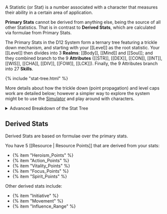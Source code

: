A Statistic (or Stat) is a number associated with a character that measures their ability in a certain area of application.

**Primary Stats** cannot be derived from anything else, being the source of all other Statistics. That is in contrast to **Derived Stats**, which are calculated via formulae from Primary Stats.

The Primary Stats in the D12 System form a ternary tree featuring a trickle down mechanism, and starting with your [[Level]] as the root statistic. Your [[Level]] then divides into 3 **Realms**: [[Body]], [[Mind]] and [[Soul]]; and they combined branch to the 9 **Attributes** ([[STR]], [[DEX]], [[CON]], [[INT]], [[WIS]], [[CHA]], [[DIV]], [[FOW]], [[LCK]]). Finally, the 9 Attributes branch into 27 **Skills**.

{% include "stat-tree.html" %}

More details about how the trickle down (point propagation) and level caps work are detailed below; however a simpler way to explore the system might be to use the [Simulator](/simulator) and play around with characters.

<details>
    <summary>Advanced Breakdown of the Stat Tree</summary>

How the trickle down works is, for every point you earn on a node past the first, you get to propagate that point to one of the three children. So at [[Level]] 1, every single **Hero** has the same attributes (bar racial, class and feat bonuses of course). But when they level up to 2, they get to propagate to the [[Body]]/[[Mind]]/[[Soul]] tier, and thus make their first attribute choice. On [[Level]] 3, you can propagate to the same node as before, doubling down on one of the 3 realms, and getting to propagate again, or you can generalize and pick a second realm to focus on.

Then each node has its modifier computed according to its hierarchy: Level / 4, Realm / 2, and Attributes and Skills are 1:1.

The way modifiers work is that you always roll the most specific check you can, normally a Skill check for skills or an Attribute for core game actions (such as attacks); your modifier on each node is based on its value and the values of the parents. Use the built-in character sheet editor to easily fill up your tree.

The final value of a node (except Skills) is also subject to a [[Level]] cap: the self node modifier (before applying any external modifiers) is capped at your current level. That means there are diminishing returns to over-specializing, and players are encouraged to have at least a minimal level of spread.

</details>

## Derived Stats

Derived Stats are based on formulae over the primary stats.

You have 5 [[Resource | Resource Points]] that are derived from your stats:

* {% item "Heroism_Points" %}
* {% item "Action_Points" %}
* {% item "Vitality_Points" %}
* {% item "Focus_Points" %}
* {% item "Spirit_Points" %}

Other derived stats include:

* {% item "Initiative" %}
* {% item "Movement" %}
* {% item "Influence_Range" %}
